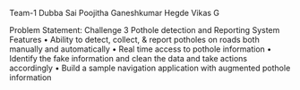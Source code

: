 Team-1
Dubba Sai Poojitha
Ganeshkumar Hegde
Vikas G


Problem Statement:
Challenge 3
Pothole detection and Reporting System
Features
• Ability to detect, collect, & report potholes on roads both manually
and automatically
• Real time access to pothole information
• Identify the fake information and clean the data and take actions
accordingly
• Build a sample navigation application with augmented pothole
information


